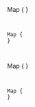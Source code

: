 






```



```
Map {
}
```


```


```
Map {
}
```


```


```
Map {
}
```


```


```
Map {
}
```
